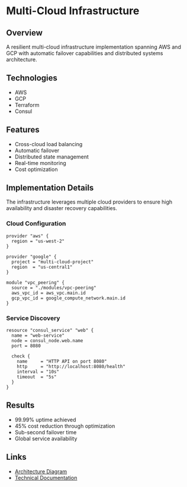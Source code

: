 # Multi-Cloud Infrastructure

## Overview
A resilient multi-cloud infrastructure implementation spanning AWS and GCP with automatic failover capabilities and distributed systems architecture.

## Technologies
- AWS
- GCP
- Terraform
- Consul

## Features
- Cross-cloud load balancing
- Automatic failover
- Distributed state management
- Real-time monitoring
- Cost optimization

## Implementation Details
The infrastructure leverages multiple cloud providers to ensure high availability and disaster recovery capabilities.

### Cloud Configuration
```hcl
provider "aws" {
  region = "us-west-2"
}

provider "google" {
  project = "multi-cloud-project"
  region  = "us-central1"
}

module "vpc_peering" {
  source = "./modules/vpc-peering"
  aws_vpc_id = aws_vpc.main.id
  gcp_vpc_id = google_compute_network.main.id
}
```

### Service Discovery
```hcl
resource "consul_service" "web" {
  name = "web-service"
  node = consul_node.web.name
  port = 8080
  
  check {
    name     = "HTTP API on port 8080"
    http     = "http://localhost:8080/health"
    interval = "10s"
    timeout  = "5s"
  }
}
```

## Results
- 99.99% uptime achieved
- 45% cost reduction through optimization
- Sub-second failover time
- Global service availability

## Links
- [Architecture Diagram](#)
- [Technical Documentation](#)